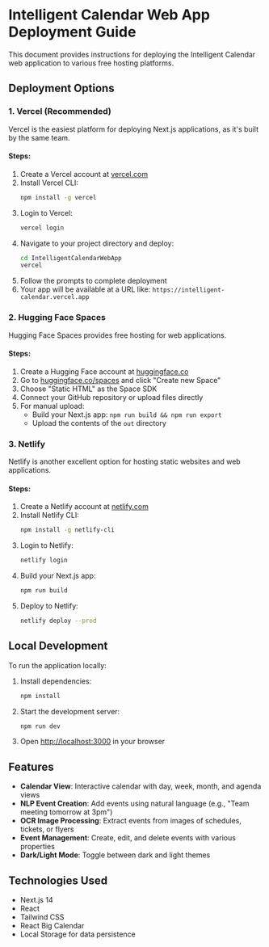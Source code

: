 # Intelligent Calendar Web App Deployment Guide

This document provides instructions for deploying the Intelligent Calendar web application to various free hosting platforms.

## Deployment Options

### 1. Vercel (Recommended)

Vercel is the easiest platform for deploying Next.js applications, as it's built by the same team.

#### Steps:

1. Create a Vercel account at [vercel.com](https://vercel.com)
2. Install Vercel CLI:
   ```bash
   npm install -g vercel
   ```
3. Login to Vercel:
   ```bash
   vercel login
   ```
4. Navigate to your project directory and deploy:
   ```bash
   cd IntelligentCalendarWebApp
   vercel
   ```
5. Follow the prompts to complete deployment
6. Your app will be available at a URL like: `https://intelligent-calendar.vercel.app`

### 2. Hugging Face Spaces

Hugging Face Spaces provides free hosting for web applications.

#### Steps:

1. Create a Hugging Face account at [huggingface.co](https://huggingface.co)
2. Go to [huggingface.co/spaces](https://huggingface.co/spaces) and click "Create new Space"
3. Choose "Static HTML" as the Space SDK
4. Connect your GitHub repository or upload files directly
5. For manual upload:
   - Build your Next.js app: `npm run build && npm run export`
   - Upload the contents of the `out` directory

### 3. Netlify

Netlify is another excellent option for hosting static websites and web applications.

#### Steps:

1. Create a Netlify account at [netlify.com](https://netlify.com)
2. Install Netlify CLI:
   ```bash
   npm install -g netlify-cli
   ```
3. Login to Netlify:
   ```bash
   netlify login
   ```
4. Build your Next.js app:
   ```bash
   npm run build
   ```
5. Deploy to Netlify:
   ```bash
   netlify deploy --prod
   ```

## Local Development

To run the application locally:

1. Install dependencies:
   ```bash
   npm install
   ```
2. Start the development server:
   ```bash
   npm run dev
   ```
3. Open [http://localhost:3000](http://localhost:3000) in your browser

## Features

- **Calendar View**: Interactive calendar with day, week, month, and agenda views
- **NLP Event Creation**: Add events using natural language (e.g., "Team meeting tomorrow at 3pm")
- **OCR Image Processing**: Extract events from images of schedules, tickets, or flyers
- **Event Management**: Create, edit, and delete events with various properties
- **Dark/Light Mode**: Toggle between dark and light themes

## Technologies Used

- Next.js 14
- React
- Tailwind CSS
- React Big Calendar
- Local Storage for data persistence
